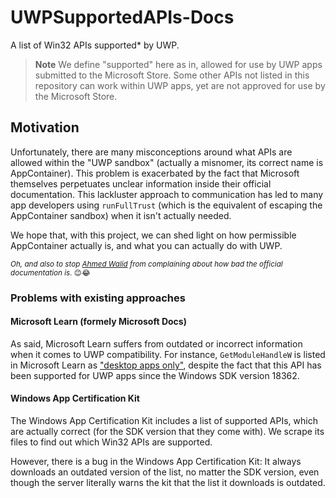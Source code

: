 # UWPSupportedAPIs-Docs
A list of Win32 APIs supported* by UWP.
> **Note**
> We define "supported" here as in, allowed for use by UWP apps submitted to the Microsoft Store.
> Some other APIs not listed in this repository can work within UWP apps,
> yet are not approved for use by the Microsoft Store.

## Motivation
Unfortunately, there are many misconceptions around what APIs are allowed within the "UWP sandbox" (actually a misnomer, its correct name is AppContainer). 
This problem is exacerbated by the fact that Microsoft themselves perpetuates unclear information inside their official documentation. 
This lackluster approach to communication has led to many app developers using `runFullTrust` (which is the equivalent of escaping the AppContainer sandbox) when it isn't actually needed.

We hope that, with this project, we can shed light on how permissible AppContainer actually is, and what you can actually do with UWP.

<sup>*Oh, and also to stop [Ahmed Walid](https://twitter.com/AhmedWalid605) from complaining about how bad the official documentation is.* 😉😂</sup>

### Problems with existing approaches
#### Microsoft Learn (formely Microsoft Docs)
As said, Microsoft Learn suffers from outdated or incorrect information when it comes to UWP compatibility.
For instance, `GetModuleHandleW` is listed in Microsoft Learn as ["desktop apps only"](https://learn.microsoft.com/en-us/windows/win32/api/libloaderapi/nf-libloaderapi-getmodulehandlew#requirements),
despite the fact that this API has been supported for UWP apps since the Windows SDK version 18362.

#### Windows App Certification Kit
The Windows App Certification Kit includes a list of supported APIs, which are actually correct (for the SDK version that they come with). 
We scrape its files to find out which Win32 APIs are supported.

However, there is a bug in the Windows App Certification Kit: 
It always downloads an outdated version of the list, no matter the SDK version, 
even though the server literally warns the kit that the list it downloads is outdated.
